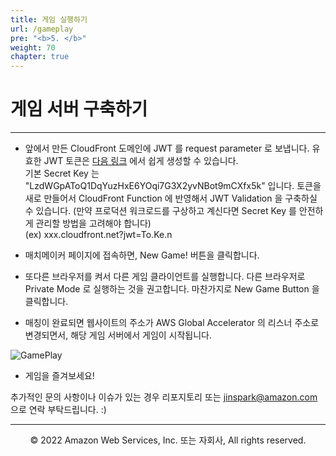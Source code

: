 ```yaml
---
title: 게임 실행하기
url: /gameplay
pre: "<b>5. </b>"
weight: 70
chapter: true
---
```


# 게임 서버 구축하기

---

- 앞에서 만든 CloudFront 도메인에 JWT 를 request parameter 로 보냅니다. 유효한 JWT 토큰은 [다음 링크](https://jwt.io/) 에서 쉽게 생성할 수 있습니다.      
기본 Secret Key 는 "LzdWGpAToQ1DqYuzHxE6YOqi7G3X2yvNBot9mCXfx5k" 입니다. 토큰을 새로 만들어서 CloudFront Function 에 반영해서 JWT Validation 을 구축하실 수 있습니다. (만약 프로덕션 워크로드를 구상하고 계신다면 Secret Key 를 안전하게 관리할 방법을 고려해야 합니다)         
(ex) xxx.cloudfront.net?jwt=To.Ke.n     

- 매치메이커 페이지에 접속하면, New Game! 버튼을 클릭합니다.

- 또다른 브라우저를 켜서 다른 게임 클라이언트를 실행합니다. 다른 브라우저로 Private Mode 로 실행하는 것을 권고합니다. 마찬가지로 New Game Button 을 클릭합니다.

- 매칭이 완료되면 웹사이트의 주소가 AWS Global Accelerator 의 리스너 주소로 변경되면서, 해당 게임 서버에서 게임이 시작됩니다.

![GamePlay](https://d1zrwss8zuawdm.cloudfront.net/webcard21-play.png)

- 게임을 즐겨보세요!

추가적인 문의 사항이나 이슈가 있는 경우 리포지토리 또는 jinspark@amazon.com 으로 연락 부탁드립니다. :) 
 

---

<p align="center">
© 2022 Amazon Web Services, Inc. 또는 자회사, All rights reserved.
</p>
